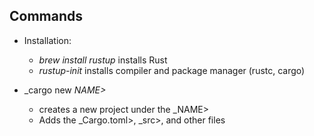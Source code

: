 ## Commands

- Installation:

  - _brew install rustup_ installs Rust
  - _rustup-init_ installs compiler and package manager (rustc, cargo)

- _cargo new _NAME>_
  - creates a new project under the _NAME>
  - Adds the _Cargo.toml>, _src>, and other files
